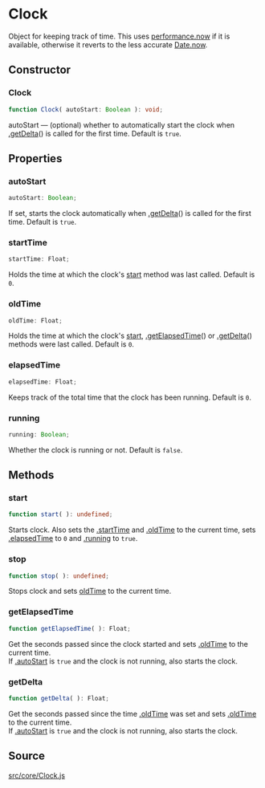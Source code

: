 # Clock

Object for keeping track of time. This uses <a
href="https://developer.mozilla.org/en-
US/docs/Web/API/Performance/now">performance.now</a> if it is available,
otherwise it reverts to the less accurate <a
href="https://developer.mozilla.org/en/docs/Web/JavaScript/Reference/Global_Objects/Date/now">Date.now</a>.

## Constructor

### Clock

  
  
```ts  
function Clock( autoStart: Boolean ): void;  
```  

autoStart — (optional) whether to automatically start the clock when
[.getDelta](#)() is called for the first time. Default is `true`.

## Properties

### autoStart

  
  
```ts  
autoStart: Boolean;  
```  

If set, starts the clock automatically when [.getDelta](#)() is called for the
first time. Default is `true`.

### startTime

  
  
```ts  
startTime: Float;  
```  

Holds the time at which the clock's [start](#) method was last called. Default
is `0`.

### oldTime

  
  
```ts  
oldTime: Float;  
```  

Holds the time at which the clock's [start](#), [.getElapsedTime](#)() or
[.getDelta](#)() methods were last called. Default is `0`.

### elapsedTime

  
  
```ts  
elapsedTime: Float;  
```  

Keeps track of the total time that the clock has been running. Default is `0`.

### running

  
  
```ts  
running: Boolean;  
```  

Whether the clock is running or not. Default is `false`.

## Methods

### start

  
  
```ts  
function start( ): undefined;  
```  

Starts clock. Also sets the [.startTime](#) and [.oldTime](#) to the current
time, sets [.elapsedTime](#) to `0` and [.running](#) to `true`.

### stop

  
  
```ts  
function stop( ): undefined;  
```  

Stops clock and sets [oldTime](#) to the current time.

### getElapsedTime

  
  
```ts  
function getElapsedTime( ): Float;  
```  

Get the seconds passed since the clock started and sets [.oldTime](#) to the
current time.  
If [.autoStart](#) is `true` and the clock is not running, also starts the
clock.

### getDelta

  
  
```ts  
function getDelta( ): Float;  
```  

Get the seconds passed since the time [.oldTime](#) was set and sets
[.oldTime](#) to the current time.  
If [.autoStart](#) is `true` and the clock is not running, also starts the
clock.

## Source

<a
href="https://github.com/mrdoob/three.js/blob/master/src/core/Clock.js">src/core/Clock.js</a>


